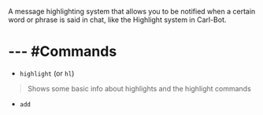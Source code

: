 A message highlighting system that allows you to be notified when a certain word or phrase is said in chat, like the Highlight system in Carl-Bot.
# --- #Commands
- `highlight` (or `hl`)
> Shows some basic info about highlights and the highlight commands
- `add` 
